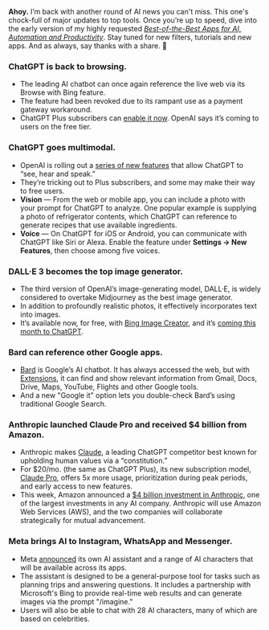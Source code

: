 
**Ahoy.** I’m back with another round of AI news you can't miss. This one's chock-full of major updates to top tools. Once you’re up to speed, dive into the early version of my highly requested _[Best-of-the-Best Apps for AI, Automation and Productivity](https://apps.thestreamline.ai/)_. Stay tuned for new filters, tutorials and new apps. And as always, say thanks with a share. 🦾

### ChatGPT is back to browsing.
- The leading AI chatbot can once again reference the live web via its Browse with Bing feature.
- The feature had been revoked due to its rampant use as a payment gateway workaround.
- ChatGPT Plus subscribers can [enable it now](https://www.thestreamline.ai/insight/chatgpt-game-changer-browse-the-web-on-ios). OpenAI says it’s coming to users on the free tier.

### ChatGPT goes multimodal.
- OpenAI is rolling out a [series of new features](https://www.nytimes.com/2023/09/27/technology/new-chatgpt-can-see-hear.html) that allow ChatGPT to “see, hear and speak.” 
- They’re tricking out to Plus subscribers, and some may make their way to free users.
- **Vision** — From the web or mobile app, you can include a photo with your prompt for ChatGPT to analyze. One popular example is supplying a photo of refrigerator contents, which ChatGPT can reference to generate recipes that use available ingredients.
-  **Voice** — On ChatGPT for iOS or Android, you can communicate with ChatGPT like Siri or Alexa. Enable the feature under **Settings → New Features**, then choose among five voices.

### DALL·E 3 becomes the top image generator.
- The third version of OpenAI’s image-generating model, DALL·E, is widely considered to overtake Midjourney as the best image generator.
- In addition to profoundly realistic photos, it effectively incorporates text into images.
- It’s available now, for free, with [Bing Image Creator](https://www.bing.com/create), and it’s [coming this month to ChatGPT](https://www.theverge.com/2023/9/20/23881241/openai-dalle-third-version-generative-ai).

### Bard can reference other Google apps.
- [Bard](https://bard.google.com) is Google’s AI chatbot. It has always accessed the web, but with [Extensions](https://blog.google/products/bard/google-bard-new-features-update-sept-2023/), it can find and show relevant information from Gmail, Docs, Drive, Maps, YouTube, Flights and other Google tools.
- And a new "Google it" option lets you double-check Bard’s using traditional Google Search.

### Anthropic launched Claude Pro and received $4 billion from Amazon.
- Anthropic makes [Claude](https://claude.ai/), a leading ChatGPT competitor best known for upholding human values via a “constitution.”
- For $20/mo. (the same as ChatGPT Plus), its new subscription model, [Claude Pro](https://www.anthropic.com/index/claude-pro), offers 5x more usage, prioritization during peak periods, and early access to new features.
- This week, Amazon announced a [$4 billion investment in Anthropic](https://www.searchenginejournal.com/amazon-bets-big-on-ai-startup-anthropic-with-4-billion-investment/497156/), one of the largest investments in any AI company. Anthropic will use Amazon Web Services (AWS), and the two companies will collaborate strategically for mutual advancement.

### Meta brings AI to Instagram, WhatsApp and Messenger.
- Meta [announced](https://www.theverge.com/2023/9/27/23891128/meta-ai-assistant-characters-whatsapp-instagram-connect) its own AI assistant and a range of AI characters that will be available across its apps.
- The assistant is designed to be a general-purpose tool for tasks such as planning trips and answering questions. It includes a partnership with Microsoft's Bing to provide real-time web results and can generate images via the prompt "/imagine."
- Users will also be able to chat with 28 AI characters, many of which are based on celebrities.